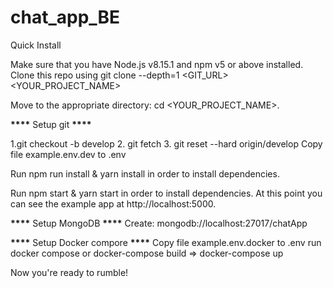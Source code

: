# chat_app_BE

Quick Install

Make sure that you have Node.js v8.15.1 and npm v5 or above installed. Clone this repo using git clone --depth=1 <GIT_URL> <YOUR_PROJECT_NAME>

Move to the appropriate directory: cd <YOUR_PROJECT_NAME>.

**\*\*\*\*** Setup git **\*\*\*\***

1.git checkout -b develop 2. git fetch 3. git reset --hard origin/develop
Copy file example.env.dev to .env

Run npm run install & yarn install in order to install dependencies.

Run npm start & yarn start in order to install dependencies. At this point you can see the example app at http://localhost:5000.

**\*\*\*\*** Setup MongoDB **\*\*\*\***
Create: mongodb://localhost:27017/chatApp

**\*\*\*\*** Setup Docker compore **\*\*\*\***
Copy file example.env.docker to .env
run docker compose or docker-compose build => docker-compose up

Now you're ready to rumble!
